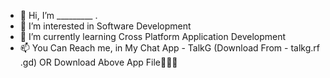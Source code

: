 - 👋 Hi, I’m _________ .
- 👀 I’m interested in Software Development 
- 🌱 I’m currently learning Cross Platform Application Development
- 📫 You Can Reach me, in My Chat App - TalkG (Download From - talkg.rf
.gd) OR Download Above App File☝🏻✨

<!---
GK is a ✨ special ✨ repository because its `README.md` (this file) appears on your GitHub profile.
You can click the Preview link to take a look at your changes.
--->
